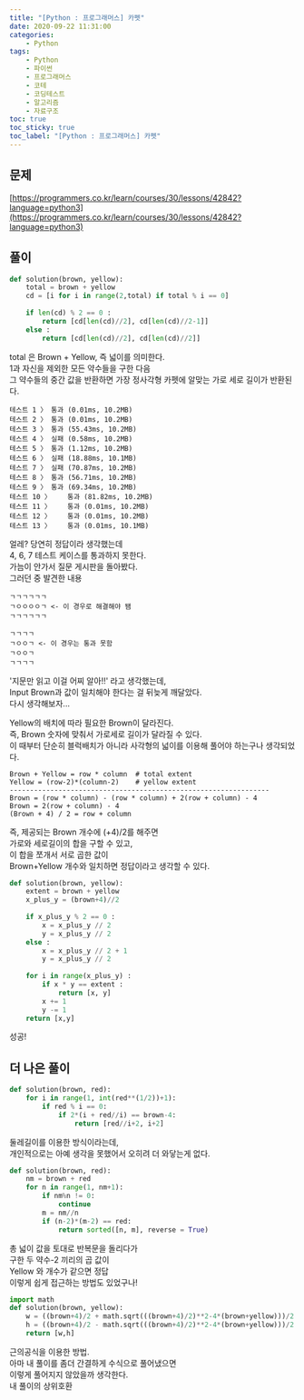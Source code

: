 ```yaml
---
title: "[Python : 프로그래머스] 카펫"
date: 2020-09-22 11:31:00
categories:
    - Python
tags:
    - Python
    - 파이썬
    - 프로그래머스
    - 코테
    - 코딩테스트
    - 알고리즘
    - 자료구조
toc: true
toc_sticky: true
toc_label: "[Python : 프로그래머스] 카펫"
---
```

## 문제
[https://programmers.co.kr/learn/courses/30/lessons/42842?language=python3](https://programmers.co.kr/learn/courses/30/lessons/42842?language=python3)
## 풀이
```python
def solution(brown, yellow):
    total = brown + yellow
    cd = [i for i in range(2,total) if total % i == 0]
    
    if len(cd) % 2 == 0 :
        return [cd[len(cd)//2], cd[len(cd)//2-1]]
    else :
        return [cd[len(cd)//2], cd[len(cd)//2]]
```
total 은 Brown + Yellow, 즉 넓이를 의미한다.  
1과 자신을 제외한 모든 약수들을 구한 다음  
그 약수들의 중간 값을 반환하면 가장 정사각형 카펫에 알맞는 가로 세로 길이가 반환된다.  
```
테스트 1 〉	통과 (0.01ms, 10.2MB)
테스트 2 〉	통과 (0.01ms, 10.2MB)
테스트 3 〉	통과 (55.43ms, 10.2MB)
테스트 4 〉	실패 (0.58ms, 10.2MB)
테스트 5 〉	통과 (1.12ms, 10.2MB)
테스트 6 〉	실패 (18.88ms, 10.1MB)
테스트 7 〉	실패 (70.87ms, 10.2MB)
테스트 8 〉	통과 (56.71ms, 10.2MB)
테스트 9 〉	통과 (69.34ms, 10.2MB)
테스트 10 〉	통과 (81.82ms, 10.2MB)
테스트 11 〉	통과 (0.01ms, 10.2MB)
테스트 12 〉	통과 (0.01ms, 10.2MB)
테스트 13 〉	통과 (0.01ms, 10.1MB)
```
얼레? 당연히 정답이라 생각했는데  
4, 6, 7 테스트 케이스를 통과하지 못한다.  
가늠이 안가서 질문 게시판을 돌아봤다.  
그러던 중 발견한 내용
```
ㄱㄱㄱㄱㄱㄱ
ㄱㅇㅇㅇㅇㄱ <- 이 경우로 해결해야 됌
ㄱㄱㄱㄱㄱㄱ

ㄱㄱㄱㄱ
ㄱㅇㅇㄱ <- 이 경우는 통과 못함
ㄱㅇㅇㄱ
ㄱㄱㄱㄱ
```
'지문만 읽고 이걸 어찌 알아!!' 라고 생각했는데,  
Input Brown과 값이 일치해야 한다는 걸 뒤늦게 깨달았다.  
다시 생각해보자...  
  
Yellow의 배치에 따라 필요한 Brown이 달라진다.  
즉, Brown 숫자에 맞춰서 가로세로 길이가 달라질 수 있다.  
이 때부터 단순히 블럭배치가 아니라 사각형의 넓이를 이용해 풀어야 하는구나 생각되었다.  
```
Brown + Yellow = row * column  # total extent
Yellow = (row-2)*(column-2)    # yellow extent
----------------------------------------------------------------
Brown = (row * column) - (row * column) + 2(row + column) - 4
Brown = 2(row + column) - 4
(Brown + 4) / 2 = row + column
```
즉, 제공되는 Brown 개수에 (+4)/2를 해주면  
가로와 세로길이의 합을 구할 수 있고,  
이 합을 쪼개서 서로 곱한 값이  
Brown+Yellow 개수와 일치하면 정답이라고 생각할 수 있다.  
```python
def solution(brown, yellow):
    extent = brown + yellow
    x_plus_y = (brown+4)//2
    
    if x_plus_y % 2 == 0 :
        x = x_plus_y // 2
        y = x_plus_y // 2
    else :
        x = x_plus_y // 2 + 1
        y = x_plus_y // 2
    
    for i in range(x_plus_y) :
        if x * y == extent :
            return [x, y]
        x += 1
        y -= 1
    return [x,y]
```
성공!

## 더 나은 풀이
```python
def solution(brown, red):
    for i in range(1, int(red**(1/2))+1):
        if red % i == 0:
            if 2*(i + red//i) == brown-4:
                return [red//i+2, i+2]
```
둘레길이를 이용한 방식이라는데,  
개인적으로는 아예 생각을 못했어서 오히려 더 와닿는게 없다.  
```python
def solution(brown, red):
    nm = brown + red
    for n in range(1, nm+1):
        if nm%n != 0:
            continue
        m = nm//n
        if (n-2)*(m-2) == red:
            return sorted([n, m], reverse = True)
```
총 넓이 값을 토대로 반복문을 돌리다가  
구한 두 약수-2 끼리의 곱 값이  
Yellow 와 개수가 같으면 정답  
이렇게 쉽게 접근하는 방법도 있었구나!  
```python
import math
def solution(brown, yellow):
    w = ((brown+4)/2 + math.sqrt(((brown+4)/2)**2-4*(brown+yellow)))/2
    h = ((brown+4)/2 - math.sqrt(((brown+4)/2)**2-4*(brown+yellow)))/2
    return [w,h]
```
근의공식을 이용한 방법.  
아마 내 풀이를 좀더 간결하게 수식으로 풀어냈으면  
이렇게 풀어지지 않았을까 생각한다.  
내 풀이의 상위호환  

